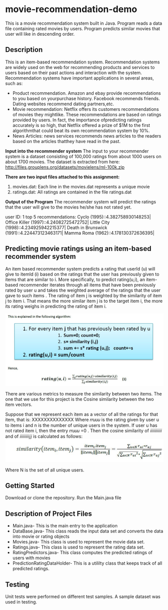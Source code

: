 # movie-recommendation-demo
This is a movie recommendation system built in Java.  Program reads a data file containing rated movies by users.  Program predicts similar movies that user will like in descending order. 

## Description
This is an item-based recommendation system. Recommendation systems are widely used on the web for recommending products and services to users based on their past actions and interaction with the system. Recommendation systems have important applications in several areas, such as:
* Product recommendation. Amazon and ebay provide recommendations to you based on yourpurchase history. Facebook recommends friends. Dating websites recommend dating partners,etc.
* Movie recommendation: Netflix offers its customers recommendations of movies they mightlike. These recommendations are based on ratings provided by users. In fact, the importance ofpredicting ratings accurately is so high, that Netflix offered a prize of $1M to the first algorithmthat could beat its own recommendation system by 10%.
* News Articles: news services recommends news articles to the readers based on the articles thatthey have read in the past.

**Input into the recommender system**
The input to your recommender system is a dataset consisting of 100,000 ratings from about 1000 users on about 1700 movies. The dataset is extracted from here: http://files.grouplens.org/datasets/movielens/ml-100k.zip

**There are two input files attached to this assignment:**
1. movies.dat: Each line in the movies.dat represents a unique movie
2. ratings.dat: All ratings are contained in the file ratings.dat

**Output of the Program**
The recommender system will predict the ratings that the user will give to the movies he/she has not rated yet.

user ID: 1 top 5 recommendations: Cyclo (1995)::4.382758930148253| Office Killer (1997)::4.24082725472752| Little City (1998)::4.234925942215377| Death in Brunswick (1991)::4.224473123463171| Mamma Roma (1962)::4.178130372636395|

## Predicting movie ratings using an item-based recommender system
An item based recommender system predicts a rating that userId (u) will give to itemId (i) based on the ratings that the user has previously given to items that are similar to i. More specifically, to predict rating(u,i), an item-based recommender iterates through all items that have been previously rated by user u and takes the weighted average of the ratings that the user gave to such items . The rating of item j is weighted by the similarity of item j to item i. That means the more similar item j is to the target item i, the more its rating weighs in predicting the rating of item i.

![alt text][logo1]

[logo1]: https://github.com/ChrisToplikar/movie-recommendation-demo/blob/master/algorithm%20of%20recommender.JPG?raw=true
 "Algorithm"
 
There are various metrics to measure the similarity between two items. The one that we use for this project is the Cosine similarity between the two item vectors.

Suppose that we represent each item as a vector of all the ratings for that item, that is:
XXXXXXXXXXXXXX
Where 𝑟𝑟𝑢𝑢𝑢 is the rating given by user u to items i and n is the number of unique users in the system. If user u has not rated item i, then the entry 𝑟𝑟𝑢𝑢𝑢 =0 .
Then the cosine similarity of 𝑖𝑖𝑖𝑖𝑖𝑖𝑖𝑖𝑖𝑖 and of 𝑖𝑖𝑖𝑖𝑖𝑖𝑖𝑖𝑗𝑗 is calculated as follows:
![alt text][logo2]

[logo2]: https://github.com/ChrisToplikar/movie-recommendation-demo/blob/master/cosine%20similarity.JPG?raw=true
 "Cosine Similarity"
 
 Where N is the set of all unique users.

## Getting Started
Download or clone the repository. Run the Main.java file

## Description of Project Files
* Main.java- This is the main entry to the application
* DataBase.java- This class reads the input data set and converts the data into movie or rating objects
* Movies.java- This class is used to represent the movie data set.
* Ratings.java- This class is used to represent the rating data set.
* RatingPredictors.java- This class computes the predicted ratings of users with movies
* PredictionRatingDataHolder- This is a utililty class that keeps track of all predicted ratings.

## Testing
Unit tests were performed on different test samples.  A sample dataset was used in testing.   



